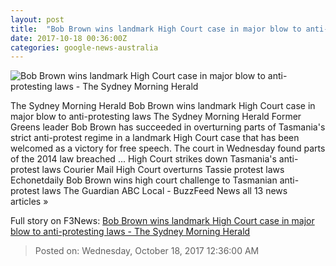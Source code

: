 ```yaml
---
layout: post
title:  "Bob Brown wins landmark High Court case in major blow to anti-protesting laws - The Sydney Morning Herald"
date: 2017-10-18 00:36:00Z
categories: google-news-australia
---
```


![Bob Brown wins landmark High Court case in major blow to anti-protesting laws - The Sydney Morning Herald](http://www.smh.com.au/content/dam/images/g/z/3/2/i/z/image.related.socialLead.620x349.gz32tw.png/1508289750413.jpg)

The Sydney Morning Herald Bob Brown wins landmark High Court case in major blow to anti-protesting laws The Sydney Morning Herald Former Greens leader Bob Brown has succeeded in overturning parts of Tasmania's strict anti-protest regime in a landmark High Court case that has been welcomed as a victory for free speech. The court in Wednesday found parts of the 2014 law breached ... High Court strikes down Tasmania's anti-protest laws Courier Mail High Court overturns Tassie protest laws Echonetdaily Bob Brown wins high court challenge to Tasmanian anti-protest laws The Guardian ABC Local - BuzzFeed News all 13 news articles »


Full story on F3News: [Bob Brown wins landmark High Court case in major blow to anti-protesting laws - The Sydney Morning Herald](http://www.f3nws.com/n/XPXTgH)

> Posted on: Wednesday, October 18, 2017 12:36:00 AM
